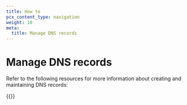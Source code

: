 ```yaml
---
title: How to
pcx_content_type: navigation
weight: 10
meta:
  title: Manage DNS records
---
```


# Manage DNS records

Refer to the following resources for more information about creating and maintaining DNS records:

{{<directory-listing>}}
